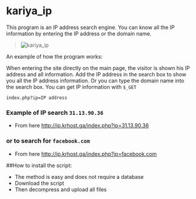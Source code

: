 # kariya_ip
This program is an IP address search engine. You can know all the IP information by entering the IP address or the domain name.

>
> ![kariya_ip](https://traidnt.club/attachments/firefox_screenshot_2021-12-18t22-02-28-522z-png.280/)

An example of how the program works:


When entering the site directly on the main page, the visitor is shown his IP address and all information.
Add the IP address in the search box to show you all the IP address information.
Or you can type the domain name into the search box.
You can get IP information with `$_GET`

``index.php?ip=IP address``

### Example of IP search `31.13.90.36`
- From here http://ip.krhost.ga/index.php?ip=31.13.90.36
### or to search for `facebook.com`
- From here http://ip.krhost.ga/index.php?ip=facebook.com

##How to install the script:

- The method is easy and does not require a database
- Download the script
- Then decompress and upload all files
